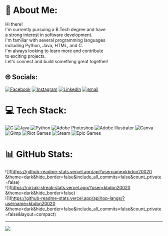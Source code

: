 # 💫 About Me:
Hi there!<br>I'm currently pursuing a B.Tech degree and have<br>a strong interest in software development.<br>I'm familiar with several programming languages <br>including Python, Java, HTML, and C. <br>I'm always looking to learn more and contribute<br>to exciting projects. <br>Let's connect and build something great together!


## 🌐 Socials:
[![Facebook](https://img.shields.io/badge/Facebook-%231877F2.svg?logo=Facebook&logoColor=white)](https://www.facebook.com/share/12HtXiBbZh2/ ) [![Instagram](https://img.shields.io/badge/Instagram-%23E4405F.svg?logo=Instagram&logoColor=white)](https://instagram.com/adhithyan_girish) [![LinkedIn](https://img.shields.io/badge/LinkedIn-%230077B5.svg?logo=linkedin&logoColor=white)](https://www.linkedin.com/in/adhithyan-g-73663626a?utm_source=share&utm_campaign=share_via&utm_content=profile&utm_medium=android_app ) [![email](https://img.shields.io/badge/Email-D14836?logo=gmail&logoColor=white)](mailto:aahithyan154@gmail.com) 

# 💻 Tech Stack:
![C](https://img.shields.io/badge/c-%2300599C.svg?style=for-the-badge&logo=c&logoColor=white) ![Java](https://img.shields.io/badge/java-%23ED8B00.svg?style=for-the-badge&logo=openjdk&logoColor=white) ![Python](https://img.shields.io/badge/python-3670A0?style=for-the-badge&logo=python&logoColor=ffdd54) ![Adobe Photoshop](https://img.shields.io/badge/adobe%20photoshop-%2331A8FF.svg?style=for-the-badge&logo=adobe%20photoshop&logoColor=white) ![Adobe Illustrator](https://img.shields.io/badge/adobe%20illustrator-%23FF9A00.svg?style=for-the-badge&logo=adobe%20illustrator&logoColor=white) ![Canva](https://img.shields.io/badge/Canva-%2300C4CC.svg?style=for-the-badge&logo=Canva&logoColor=white) ![Gimp](https://img.shields.io/badge/Gimp-657D8B?style=for-the-badge&logo=gimp&logoColor=FFFFFF) ![Riot Games](https://img.shields.io/badge/riotgames-D32936.svg?style=for-the-badge&logo=riotgames&logoColor=white) ![Steam](https://img.shields.io/badge/steam-%23000000.svg?style=for-the-badge&logo=steam&logoColor=white) ![Epic Games](https://img.shields.io/badge/epicgames-%23313131.svg?style=for-the-badge&logo=epicgames&logoColor=white)
# 📊 GitHub Stats:
![](https://github-readme-stats.vercel.app/api?username=kbdon20020 &theme=dark&hide_border=false&include_all_commits=false&count_private=false)<br/>
![](https://nirzak-streak-stats.vercel.app/?user=kbdon20020 &theme=dark&hide_border=false)<br/>
![](https://github-readme-stats.vercel.app/api/top-langs/?username=kbdon20020 &theme=dark&hide_border=false&include_all_commits=false&count_private=false&layout=compact)

---

[![](https://visitcount.itsvg.in/api?id=kbdon20020&icon=0&color=0)](https://visitcount.itsvg.in)

<!-- Proudly created with GPRM ( https://gprm.itsvg.in ) -->
